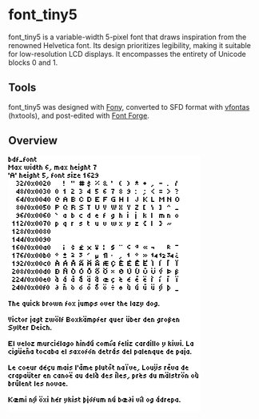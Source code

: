 # font_tiny5

font_tiny5 is a variable-width 5-pixel font that draws inspiration from the renowned Helvetica font. Its design prioritizes legibility, making it suitable for low-resolution LCD displays. It encompasses the entirety of Unicode blocks 0 and 1.

## Tools

font_tiny5 was designed with [Fony](http://hukka.ncn.fi/?fony), converted to SFD format with [vfontas](https://manpages.ubuntu.com/manpages/kinetic/man1/vfontas.1.html) (hxtools), and post-edited with [Font Forge](https://fontforge.org/).

## Overview

![font_tiny5 overview](overview.png)
